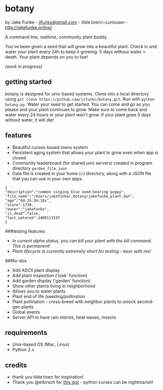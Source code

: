 # botany

by Jake Funke - jifunks@gmail.com - tilde.town/~curiouser -
http://jakefunke.online/

A command line, realtime, community plant buddy.

You've been given a seed that will grow into a beautiful plant.
Check in and water your plant every 24h to keep it growing. 5 days without water = death. Your plant depends on you to live!

*(work in progress)*

## getting started
botany is designed for unix-based systems. Clone into a local directory using
`git clone https://github.com/jifunks/botany.git`. Run with `python
botany.py`. Water your seed to get started. You can come and go as you please
and your plant continues to grow. Make sure to come back and water every 24 hours or your plant won't grow.
If your plant goes 5 days without water, it will die!

## features
* Beautiful curses-based menu system
* Persistent aging system that allows your plant to grow even when app is closed
* Community leaderboard (for shared unix servers) created in program directory `garden_file.json`
* Data file is created in your home (~) directory, along with a JSON file that you can use in your own apps.
```
{
"description":"common singing blue seed-bearing poppy",
"file_name":"/Users/jakefunke/.botany/jakefunke_plant.dat",
"age":"0d:2h:3m:16s",
"score":1730,
"owner":"jakefunke",
"is_dead":false,
"last_watered":1489113197
}
```

###testing features
* *In current alpha status, you can kill your plant with the kill command. This is permanent!*
* *Plant lifecycle is currently extremely short for testing - bear with me!*

###to-dos
* Add ASCII plant display
* Add plant inspection ('look' function)
* Add garden display ('garden' function)
 * Show other plants living in neighborhood
 * Allows you to water plants
* Plant end of life (seeding/pollination
 * Plant pollination - cross-breed with neighbor plants to unlock second-gen plants
* Global events
 * Server API to have rain storms, heat waves, insects


## requirements
* Unix-based OS (Mac, Linux)
* Python 2.x

## credits
* thank you tilde.town for inspiration!
* Thank you @etkirsch for [this gist](https://gist.github.com/etkirsch/53505478f53aeeac24a5) - python curses can be nightmarish!
